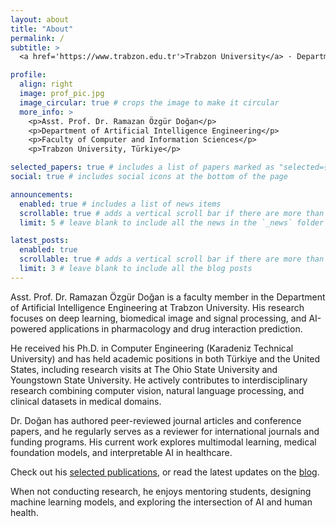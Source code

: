 ```yaml
---
layout: about
title: "About"
permalink: /
subtitle: >
  <a href='https://www.trabzon.edu.tr'>Trabzon University</a> · Department of Artificial Intelligence Engineering · Assistant Professor · Currently Visiting Scholar at <a href='https://www.osu.edu'>The Ohio State University</a>

profile:
  align: right
  image: prof_pic.jpg
  image_circular: true # crops the image to make it circular
  more_info: >
    <p>Asst. Prof. Dr. Ramazan Özgür Doğan</p>
    <p>Department of Artificial Intelligence Engineering</p>
    <p>Faculty of Computer and Information Sciences</p>
    <p>Trabzon University, Türkiye</p>

selected_papers: true # includes a list of papers marked as "selected={true}"
social: true # includes social icons at the bottom of the page

announcements:
  enabled: true # includes a list of news items
  scrollable: true # adds a vertical scroll bar if there are more than 3 news items
  limit: 5 # leave blank to include all the news in the `_news` folder

latest_posts:
  enabled: true
  scrollable: true # adds a vertical scroll bar if there are more than 3 new posts items
  limit: 3 # leave blank to include all the blog posts
---
```


Asst. Prof. Dr. Ramazan Özgür Doğan is a faculty member in the Department of Artificial Intelligence Engineering at Trabzon University. His research focuses on deep learning, biomedical image and signal processing, and AI-powered applications in pharmacology and drug interaction prediction.

He received his Ph.D. in Computer Engineering (Karadeniz Technical University) and has held academic positions in both Türkiye and the United States, including research visits at The Ohio State University and Youngstown State University. He actively contributes to interdisciplinary research combining computer vision, natural language processing, and clinical datasets in medical domains.

Dr. Doğan has authored peer-reviewed journal articles and conference papers, and he regularly serves as a reviewer for international journals and funding programs. His current work explores multimodal learning, medical foundation models, and interpretable AI in healthcare.

Check out his [selected publications](/publications/), or read the latest updates on the [blog](/blog/).

When not conducting research, he enjoys mentoring students, designing machine learning models, and exploring the intersection of AI and human health.